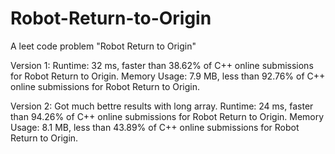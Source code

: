 # Robot-Return-to-Origin
A leet code problem "Robot Return to Origin"

Version 1:
Runtime: 32 ms, faster than 38.62% of C++ online submissions for Robot Return to Origin.
Memory Usage: 7.9 MB, less than 92.76% of C++ online submissions for Robot Return to Origin.

Version 2:
Got much bettre results with long array.
Runtime: 24 ms, faster than 94.26% of C++ online submissions for Robot Return to Origin.
Memory Usage: 8.1 MB, less than 43.89% of C++ online submissions for Robot Return to Origin.
